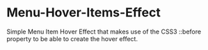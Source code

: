 # Menu-Hover-Items-Effect
Simple Menu Item Hover Effect that makes use of the CSS3 ::before property to be able to create the hover effect.
